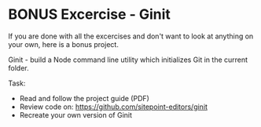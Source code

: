 # BONUS Excercise - Ginit

If you are done with all the excercises and don't want to look at anything on your own, here is a bonus project.

Ginit - build a Node command line utility which initializes Git in the current folder. 

Task:

* Read and follow the project guide (PDF)
* Review code on: https://github.com/sitepoint-editors/ginit
* Recreate your own version of Ginit
